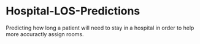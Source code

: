 # Hospital-LOS-Predictions
Predicting how long a patient will need to stay in a hospital in order to help more accuractly assign rooms.
